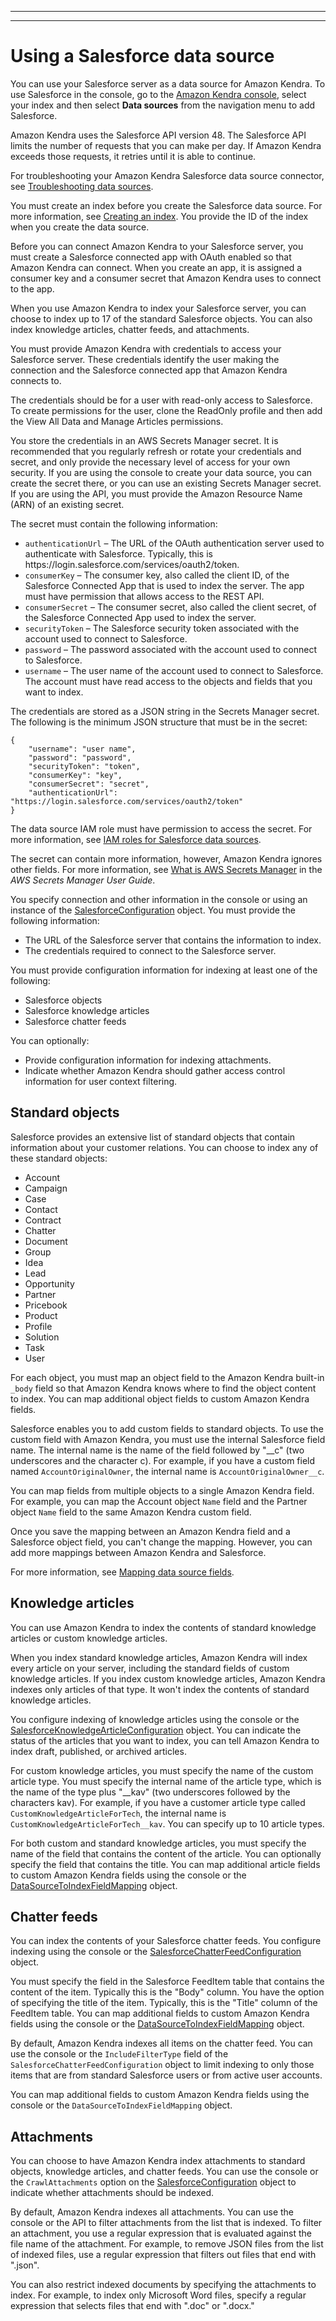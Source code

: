 --------

--------

# Using a Salesforce data source<a name="data-source-salesforce"></a>

You can use your Salesforce server as a data source for Amazon Kendra\. To use Salesforce in the console, go to the [Amazon Kendra console](https://console.aws.amazon.com/kendra/), select your index and then select **Data sources** from the navigation menu to add Salesforce\.

Amazon Kendra uses the Salesforce API version 48\. The Salesforce API limits the number of requests that you can make per day\. If Amazon Kendra exceeds those requests, it retries until it is able to continue\.

For troubleshooting your Amazon Kendra Salesforce data source connector, see [Troubleshooting data sources](troubleshooting-data-sources.md)\.

You must create an index before you create the Salesforce data source\. For more information, see [Creating an index](create-index.md)\. You provide the ID of the index when you create the data source\.

Before you can connect Amazon Kendra to your Salesforce server, you must create a Salesforce connected app with OAuth enabled so that Amazon Kendra can connect\. When you create an app, it is assigned a consumer key and a consumer secret that Amazon Kendra uses to connect to the app\.

When you use Amazon Kendra to index your Salesforce server, you can choose to index up to 17 of the standard Salesforce objects\. You can also index knowledge articles, chatter feeds, and attachments\.

You must provide Amazon Kendra with credentials to access your Salesforce server\. These credentials identify the user making the connection and the Salesforce connected app that Amazon Kendra connects to\.

The credentials should be for a user with read\-only access to Salesforce\. To create permissions for the user, clone the ReadOnly profile and then add the View All Data and Manage Articles permissions\.

You store the credentials in an AWS Secrets Manager secret\. It is recommended that you regularly refresh or rotate your credentials and secret, and only provide the necessary level of access for your own security\. If you are using the console to create your data source, you can create the secret there, or you can use an existing Secrets Manager secret\. If you are using the API, you must provide the Amazon Resource Name \(ARN\) of an existing secret\.

The secret must contain the following information:
+ `authenticationUrl` – The URL of the OAuth authentication server used to authenticate with Salesforce\. Typically, this is https://login\.salesforce\.com/services/oauth2/token\.
+ `consumerKey` – The consumer key, also called the client ID, of the Salesforce Connected App that is used to index the server\. The app must have permission that allows access to the REST API\.
+ `consumerSecret` – The consumer secret, also called the client secret, of the Salesforce Connected App used to index the server\.
+ `securityToken` – The Salesforce security token associated with the account used to connect to Salesforce\.
+ `password` – The password associated with the account used to connect to Salesforce\.
+ `username` – The user name of the account used to connect to Salesforce\. The account must have read access to the objects and fields that you want to index\.

The credentials are stored as a JSON string in the Secrets Manager secret\. The following is the minimum JSON structure that must be in the secret:

```
{
    "username": "user name",
    "password": "password",
    "securityToken": "token",
    "consumerKey": "key",
    "consumerSecret": "secret",
    "authenticationUrl": "https://login.salesforce.com/services/oauth2/token"
}
```

The data source IAM role must have permission to access the secret\. For more information, see [IAM roles for Salesforce data sources](iam-roles.md#iam-roles-ds-sf)\.

The secret can contain more information, however, Amazon Kendra ignores other fields\. For more information, see [ What is AWS Secrets Manager](https://docs.aws.amazon.com/secretsmanager/latest/userguide/intro.html) in the *AWS Secrets Manager User Guide*\.

You specify connection and other information in the console or using an instance of the [SalesforceConfiguration](https://docs.aws.amazon.com/kendra/latest/dg/API_SalesforceConfiguration.html) object\. You must provide the following information: 
+ The URL of the Salesforce server that contains the information to index\.
+ The credentials required to connect to the Salesforce server\.

You must provide configuration information for indexing at least one of the following:
+ Salesforce objects
+ Salesforce knowledge articles
+ Salesforce chatter feeds

You can optionally:
+ Provide configuration information for indexing attachments\.
+ Indicate whether Amazon Kendra should gather access control information for user context filtering\.

## Standard objects<a name="salesforce-standard-objects"></a>

Salesforce provides an extensive list of standard objects that contain information about your customer relations\. You can choose to index any of these standard objects:
+ Account
+ Campaign
+ Case
+ Contact
+ Contract
+ Chatter
+ Document
+ Group
+ Idea
+ Lead
+ Opportunity
+ Partner
+ Pricebook
+ Product
+ Profile
+ Solution
+ Task
+ User

For each object, you must map an object field to the Amazon Kendra built\-in `_body` field so that Amazon Kendra knows where to find the object content to index\. You can map additional object fields to custom Amazon Kendra fields\. 

Salesforce enables you to add custom fields to standard objects\. To use the custom field with Amazon Kendra, you must use the internal Salesforce field name\. The internal name is the name of the field followed by "\_\_c" \(two underscores and the character c\)\. For example, if you have a custom field named `AccountOriginalOwner`, the internal name is `AccountOriginalOwner__c`\.

You can map fields from multiple objects to a single Amazon Kendra field\. For example, you can map the Account object `Name` field and the Partner object `Name` field to the same Amazon Kendra custom field\.

Once you save the mapping between an Amazon Kendra field and a Salesforce object field, you can't change the mapping\. However, you can add more mappings between Amazon Kendra and Salesforce\.

For more information, see [Mapping data source fields](field-mapping.md)\.

## Knowledge articles<a name="salesforce-knowledge-article"></a>

You can use Amazon Kendra to index the contents of standard knowledge articles or custom knowledge articles\. 

When you index standard knowledge articles, Amazon Kendra will index every article on your server, including the standard fields of custom knowledge articles\. If you index custom knowledge articles, Amazon Kendra indexes only articles of that type\. It won't index the contents of standard knowledge articles\. 

You configure indexing of knowledge articles using the console or the [SalesforceKnowledgeArticleConfiguration](https://docs.aws.amazon.com/latest/dg/API_SalesforceKnowledgeArticleConfiguration.html) object\. You can indicate the status of the articles that you want to index, you can tell Amazon Kendra to index draft, published, or archived articles\.

For custom knowledge articles, you must specify the name of the custom article type\. You must specify the internal name of the article type, which is the name of the type plus "\_\_kav" \(two underscores followed by the characters kav\)\. For example, if you have a customer article type called `CustomKnowledgeArticleForTech`, the internal name is `CustomKnowledgeArticleForTech__kav`\. You can specify up to 10 article types\.

For both custom and standard knowledge articles, you must specify the name of the field that contains the content of the article\. You can optionally specify the field that contains the title\. You can map additional article fields to custom Amazon Kendra fields using the console or the [DataSourceToIndexFieldMapping](https://docs.aws.amazon.com/kendra/latest/dg/API_DataSourceToIndexFieldMapping.html) object\.

## Chatter feeds<a name="salesforce-chatter-feeds"></a>

You can index the contents of your Salesforce chatter feeds\. You configure indexing using the console or the [SalesforceChatterFeedConfiguration](https://docs.aws.amazon.com/kendra/latest/dg/API_SalesforceChatterFeedConfiguration.html) object\.

You must specify the field in the Salesforce FeedItem table that contains the content of the item\. Typically this is the "Body" column\. You have the option of specifying the title of the item\. Typically, this is the "Title" column of the FeedItem table\. You can map additional fields to custom Amazon Kendra fields using the console or the [DataSourceToIndexFieldMapping](https://docs.aws.amazon.com/kendra/latest/dg/API_DataSourceToIndexFieldMapping.html) object\.

By default, Amazon Kendra indexes all items on the chatter feed\. You can use the console or the `IncludeFilterType` field of the `SalesforceChatterFeedConfiguration` object to limit indexing to only those items that are from standard Salesforce users or from active user accounts\.

You can map additional fields to custom Amazon Kendra fields using the console or the `DataSourceToIndexFieldMapping` object\.

## Attachments<a name="salesforce-attachments"></a>

You can choose to have Amazon Kendra index attachments to standard objects, knowledge articles, and chatter feeds\. You can use the console or the `CrawlAttachments` option on the [SalesforceConfiguration](https://docs.aws.amazon.com/kendra/latest/dg/API_SalesforceConfiguration.html) object to indicate whether attachments should be indexed\.

By default, Amazon Kendra indexes all attachments\. You can use the console or the API to filter attachments from the list that is indexed\. To filter an attachment, you use a regular expression that is evaluated against the file name of the attachment\. For example, to remove JSON files from the list of indexed files, use a regular expression that filters out files that end with "\.json"\.

You can also restrict indexed documents by specifying the attachments to index\. For example, to index only Microsoft Word files, specify a regular expression that selects files that end with "\.doc" or "\.docx\."